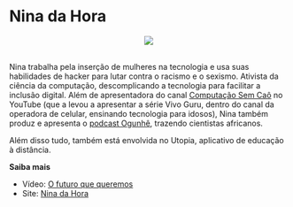 # Nina da Hora

<center>
<img src="https://introducao-a-python-pyladies-brasil.netlify.app/assets/nina_da_hora.png" style="max-width:300px;">
</center>
<br>

Nina trabalha pela inserção de mulheres na tecnologia e usa suas habilidades de hacker para lutar contra o racismo e o sexismo. Ativista da ciência da computação, descomplicando a tecnologia para facilitar a inclusão digital. Além de apresentadora do canal [Computação Sem Caô](https://www.youtube.com/c/Computa%C3%A7%C3%A3oSemCa%C3%B4/videos) no YouTube (que a levou a apresentar a série Vivo Guru, dentro do canal da operadora de celular, ensinando tecnologia para idosos), Nina também produz e apresenta o [podcast Ogunhê](https://open.spotify.com/show/0GxYnkJ2HU0H7RoAEs9DwO), trazendo cientistas africanos.

Além disso tudo, também está envolvida no Utopia, aplicativo de educação à distância.

**Saiba mais**

- Vídeo: [O futuro que queremos](https://youtu.be/NAWPUk2Z0cQ)
- Site: [Nina da Hora](https://www.ninadahora.dev/)